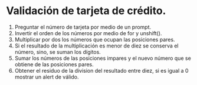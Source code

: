 # Validación de tarjeta de crédito.

1. Preguntar el número de tarjeta por medio de un prompt.
2. Invertir el orden de los números por medio de for y unshift().
3. Multiplicar por dos los números que ocupan las posiciones pares.
4. Si el resultado de la multiplicación es menor de diez se conserva el número,
sino, se suman los dígitos.
5. Sumar los números de las posiciones impares y el nuevo número que se obtiene
de las posiciones pares.
6. Obtener el residuo de la division del resultado entre diez, si es igual a 0
mostrar un alert de válido.

